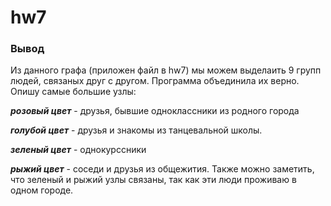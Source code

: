 # hw7
### Вывод
Из данного графа (приложен файл в hw7) мы можем выделаить 9 групп людей, связаных друг с другом. Программа объединила их верно. Опишу самые большие узлы:

 *__розовый цвет__* - друзья, бывшие одноклассники из родного города
 
 *__голубой цвет__* - друзья и знакомы из танцевальной школы. 
 
 *__зеленый цвет__* - однокурссники 
 
 *__рыжий цвет__* - соседи и друзья из общежития. Также можно заметить, что зеленый и рыжий узлы связаны, так как эти люди проживаю в одном городе. 
